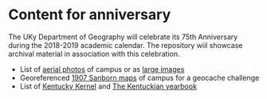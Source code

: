 # Content for anniversary

The UKy Department of Geography will celebrate its 75th Anniversary during the 2018-2019 academic calendar. The repository wiil showcase archival material in association with this celebration.

* List of [aerial photos](https://github.com/UKy-GIS/uky-gis.github.io/tree/master/history/aerial_photos) of campus or as [large images](https://uky-gis.github.io/history/aerial_photos/)
* Georeferenced [1907 Sanborn maps](https://uky-gis.github.io/geocache/) of campus for a geocache challenge
* List of [Kentucky Kernel](https://github.com/UKy-GIS/uky-gis.github.io/tree/master/history/kernel) and [The Kentuckian yearbook](https://github.com/UKy-GIS/uky-gis.github.io/tree/master/history/yearbook)

